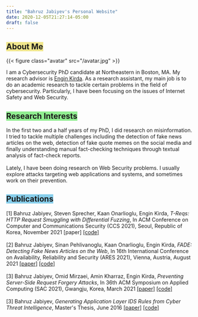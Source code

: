 ```yaml
---
title: "Bahruz Jabiyev's Personal Website"
date: 2020-12-05T21:27:14-05:00
draft: false
---
```


<h2><span class="p-1" style="background-color: khaki">About Me</span></h2>

{{< figure class="avatar" src="/avatar.jpg" >}}

I am a Cybersecurity PhD candidate at Northeastern in Boston, MA. My research advisor is <a href="https://www.ccs.neu.edu/home/ek/">Engin Kirda</a>. As a research assistant, my main job is to do an academic research to tackle certain problems in the field of cybersecurity. Particularly, I have been focusing on the issues of Internet Safety and Web Security. 

<h2><span class="p-1" style="background-color: lightgreen">Research Interests</span></h2>
In the first two and a half years of my PhD, I did research on misinformation. I tried to tackle multiple challenges including the detection of fake news articles on the web, detection of fake quote memes on the social media and finally understanding manual fact-checking techniques through textual analysis of fact-check reports.<br><br>Lately, I have been doing research on Web Security problems. I usually explore attacks targeting web applications and systems, and sometimes work on their prevention.

<h2><span class="p-1" style="background-color: skyblue">Publications</span></h2>
[1] Bahruz Jabiyev, Steven Sprecher, Kaan Onarlioglu, Engin Kirda, <i>T-Reqs: HTTP Request Smuggling with Differential Fuzzing</i>, In ACM Conference on Computer and Communications Security (CCS 2021), Seoul, Republic of Korea, November 2021 [paper] <a href="https://github.com/bahruzjabiyev/t-reqs-http-fuzzer">[code]</a> 
<br><br>
[2] Bahruz Jabiyev, Sinan Pehlivanoglu, Kaan Onarlioglu, Engin Kirda, <i>FADE: Detecting Fake News Articles on the Web</i>, In 16th International Conference on Availability, Reliability and Security (ARES 2021), Vienna, Austria, August 2021 <a href="/papers/ares2021fade.pdf">[paper]</a> <a href="https://github.com/bahruzjabiyev/FADE">[code]</a>
<br><br>
[3] Bahruz Jabiyev, Omid Mirzaei, Amin Kharraz, Engin Kirda, <i>Preventing Server-Side Request Forgery Attacks</i>, In 36th ACM Symposium on Applied Computing (SAC 2021), Gwangju, Korea, March 2021 <a href="/papers/prevent-ssrf.pdf">[paper]</a> <a href="https://github.com/bahruzjabiyev/prevent-ssrf">[code]</a>
<br><br>
[3] Bahruz Jabiyev, <i>Generating Application Layer IDS Rules from Cyber Threat Intelligence</i>, Master's Thesis, June 2016 <a href="/papers/ms-thesis.pdf">[paper]</a> <a href="https://github.com/bahruzjabiyev/ConvertSTIXtoSuricataRules">[code]</a>
